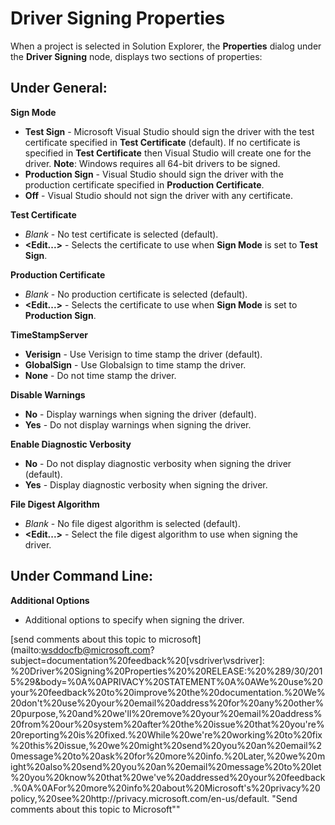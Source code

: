 Driver Signing Properties
=========================

When a project is selected in Solution Explorer, the **Properties** dialog under the **Driver Signing** node, displays two sections of properties:

<span id="Under_General_"></span><span id="under_general_"></span><span id="UNDER_GENERAL_"></span>Under General:
-----------------------------------------------------------------------------------------------------------------

**Sign Mode**

-   **Test Sign** - Microsoft Visual Studio should sign the driver with the test certificate specified in **Test Certificate** (default). If no certificate is specified in **Test Certificate** then Visual Studio will create one for the driver. **Note**: Windows requires all 64-bit drivers to be signed.
-   **Production Sign** - Visual Studio should sign the driver with the production certificate specified in **Production Certificate**.
-   **Off** - Visual Studio should not sign the driver with any certificate.

**Test Certificate**

-   *Blank* - No test certificate is selected (default).
-   **<Edit...>** - Selects the certificate to use when **Sign Mode** is set to **Test Sign**.

**Production Certificate**

-   *Blank* - No production certificate is selected (default).
-   **<Edit...>** - Selects the certificate to use when **Sign Mode** is set to **Production Sign**.

**TimeStampServer**

-   **Verisign** - Use Verisign to time stamp the driver (default).
-   **GlobalSign** - Use Globalsign to time stamp the driver.
-   **None** - Do not time stamp the driver.

**Disable Warnings**

-   **No** - Display warnings when signing the driver (default).
-   **Yes** - Do not display warnings when signing the driver.

**Enable Diagnostic Verbosity**

-   **No** - Do not display diagnostic verbosity when signing the driver (default).
-   **Yes** - Display diagnostic verbosity when signing the driver.

**File Digest Algorithm**

-   *Blank* - No file digest algorithm is selected (default).
-   **<Edit...>** - Select the file digest algorithm to use when signing the driver.

<span id="Under_Command_Line_"></span><span id="under_command_line_"></span><span id="UNDER_COMMAND_LINE_"></span>Under Command Line:
-------------------------------------------------------------------------------------------------------------------------------------

**Additional Options**

-   Additional options to specify when signing the driver.





[send comments about this topic to microsoft](mailto:wsddocfb@microsoft.com?subject=documentation%20feedback%20[vsdriver\vsdriver]: %20Driver%20Signing%20Properties%20%20RELEASE:%20%289/30/2015%29&body=%0A%0APRIVACY%20STATEMENT%0A%0AWe%20use%20your%20feedback%20to%20improve%20the%20documentation.%20We%20don't%20use%20your%20email%20address%20for%20any%20other%20purpose,%20and%20we'll%20remove%20your%20email%20address%20from%20our%20system%20after%20the%20issue%20that%20you're%20reporting%20is%20fixed.%20While%20we're%20working%20to%20fix%20this%20issue,%20we%20might%20send%20you%20an%20email%20message%20to%20ask%20for%20more%20info.%20Later,%20we%20might%20also%20send%20you%20an%20email%20message%20to%20let%20you%20know%20that%20we've%20addressed%20your%20feedback.%0A%0AFor%20more%20info%20about%20Microsoft's%20privacy%20policy,%20see%20http://privacy.microsoft.com/en-us/default. "Send comments about this topic to Microsoft""
<!--HONumber=Jan16_HO2-->
